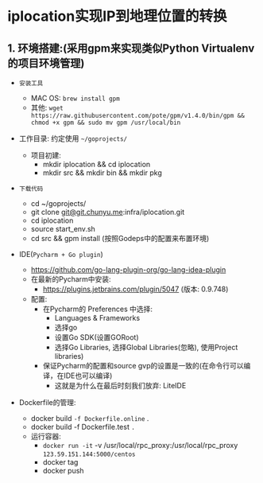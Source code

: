 # iplocation实现IP到地理位置的转换

## 1. 环境搭建:(采用gpm来实现类似Python Virtualenv的项目环境管理)

* `安装工具`
	* MAC OS: ```brew install gpm```
	* 其他: ```wget https://raw.githubusercontent.com/pote/gpm/v1.4.0/bin/gpm && chmod +x gpm && sudo mv gpm /usr/local/bin```

* 工作目录: 约定使用 `~/goprojects/`
	* 项目初建:
		* mkdir iplocation && cd iplocation
		* mkdir src && mkdir bin && mkdir pkg

* `下载代码`
	* cd ~/goprojects/
	* git clone git@git.chunyu.me:infra/iplocation.git
	* cd iplocation
	* source start_env.sh
	* cd src && gpm install (按照Godeps中的配置来布置环境)

* IDE(`Pycharm + Go plugin`)
	* https://github.com/go-lang-plugin-org/go-lang-idea-plugin
	* 在最新的Pycharm中安装:
		* https://plugins.jetbrains.com/plugin/5047 (版本: 0.9.748)
    * 配置:
	    * 在Pycharm的 Preferences 中选择:
		    * Languages & Frameworks
		    * 选择go
		    * 设置Go SDK(设置GORoot)
		    * 选择Go Libraries, 选择Global Libraries(忽略), 使用Project libraries)
	    * 保证Pycharm的配置和source gvp的设置是一致的(在命令行可以编译，在IDE也可以编译)
		    * 这就是为什么在最后时刻我们放弃: LiteIDE

* Dockerfile的管理:
	* docker build `-f Dockerfile.online` .
	* docker build -f Dockerfile.test `.`
	* 运行容器:
		* `docker run -it` -v /usr/local/rpc_proxy:/usr/local/rpc_proxy `123.59.151.144:5000/centos`
		* docker tag
		* docker push